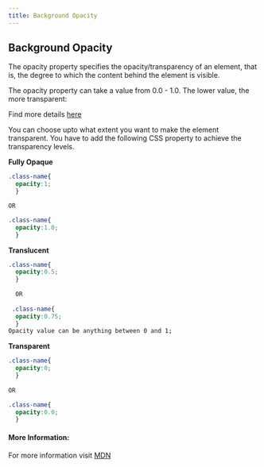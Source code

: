 ```yaml
---
title: Background Opacity
---
```

## Background Opacity

The opacity property specifies the opacity/transparency of an element, that is, the degree to which the content behind the element is visible.

The opacity property can take a value from 0.0 - 1.0. The lower value, the more transparent:

Find more details <a href='https://www.w3schools.com/css/css_image_transparency.asp' target='_blank' rel='nofollow'>here</a>

You can choose upto what extent you want to make the element transparent.
You have to add the following CSS property to achieve the transparency levels.

**Fully Opaque**
```css
.class-name{
  opacity:1;
  }

OR

.class-name{
  opacity:1.0;
  }
```
**Translucent**
```css
.class-name{
  opacity:0.5;
  }
  
  OR
  
 .class-name{
  opacity:0.75;
  }
Opacity value can be anything between 0 and 1;
```
**Transparent**
```css
.class-name{
  opacity:0;
  }
  
OR

.class-name{
  opacity:0.0;
  }
```
#### More Information:
For more information visit <a href='https://developer.mozilla.org/en-US/docs/Web/CSS/opacity' target='_blank' rel='nofollow'>MDN</a>

